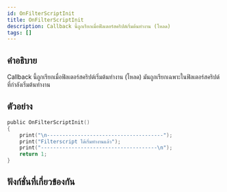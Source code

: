 ```yaml
---
id: OnFilterScriptInit
title: OnFilterScriptInit
description: Callback นี้ถูกเรียกเมื่อฟิลเตอร์สคริปต์เริ่มต้นทำงาน (โหลด)
tags: []
---
```


## คำอธิบาย

Callback นี้ถูกเรียกเมื่อฟิลเตอร์สคริปต์เริ่มต้นทำงาน (โหลด) มันถูกเรียกเฉพาะในฟิลเตอร์สคริปต์ที่กำลังเริ่มต้นทำงาน

## ตัวอย่าง

```c
public OnFilterScriptInit()
{
    print("\n--------------------------------------");
    print("Filterscript ได้เริ่มทำงานแล้ว");
    print("--------------------------------------\n");
    return 1;
}
```

## ฟังก์ชั่นที่เกี่ยวข้องกัน
